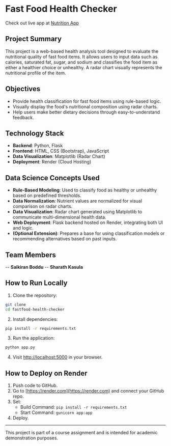 # Fast Food Health Checker

Check out live app at [Nutrition App](https://health-nultrition-app.onrender.com/)

## Project Summary
This project is a web-based health analysis tool designed to evaluate the nutritional quality of fast food items. It allows users to input data such as calories, saturated fat, sugar, and sodium and classifies the food item as either a healthier choice or unhealthy. A radar chart visually represents the nutritional profile of the item.

## Objectives
- Provide health classification for fast food items using rule-based logic.
- Visually display the food's nutritional composition using radar charts.
- Help users make better dietary decisions through easy-to-understand feedback.

## Technology Stack
- **Backend**: Python, Flask
- **Frontend**: HTML, CSS (Bootstrap), JavaScript
- **Data Visualization**: Matplotlib (Radar Chart)
- **Deployment**: Render (Cloud Hosting)

## Data Science Concepts Used
- **Rule-Based Modeling**: Used to classify food as healthy or unhealthy based on predefined thresholds.
- **Data Normalization**: Nutrient values are normalized for visual comparison on radar charts.
- **Data Visualization**: Radar chart generated using Matplotlib to communicate multi-dimensional health data.
- **Web Deployment**: Flask backend hosted on Render, integrating both UI and logic.
- **(Optional Extension)**: Prepares a base for using classification models or recommending alternatives based on past inputs.

## Team Members 
-- **Saikiran Boddu**
-- **Sharath Kasula**

## How to Run Locally

1. Clone the repository:
```bash
git clone
cd fastfood-health-checker
```

2. Install dependencies:
```bash
pip install -r requirements.txt
```

3. Run the application:
```bash
python app.py
```

4. Visit [http://localhost:5000](http://localhost:5000) in your browser.

## How to Deploy on Render

1. Push code to GitHub.
2. Go to [https://render.com](https://render.com) and connect your GitHub repo.
3. Set:
   - Build Command: `pip install -r requirements.txt`
   - Start Command: `gunicorn app:app`
4. Deploy.

---

This project is part of a course assignment and is intended for academic demonstration purposes.